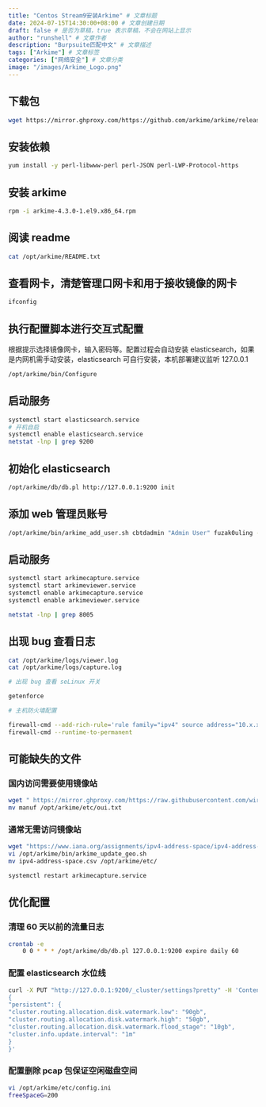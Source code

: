 ```yaml
---
title: "Centos Stream9安装Arkime" # 文章标题
date: 2024-07-15T14:30:00+08:00 # 文章创建日期
draft: false # 是否为草稿，true 表示草稿，不会在网站上显示
author: "runshell" # 文章作者
description: "Burpsuite匹配中文" # 文章描述
tags: ["Arkime"] # 文章标签
categories: ["网络安全"] # 文章分类
image: "/images/Arkime_Logo.png"
---
```


## 下载包

```bash
wget https://mirror.ghproxy.com/https://github.com/arkime/arkime/releases/download/v4.3.0/arkime-4.3.0-1.el9.x86_64.rpm
```

## 安装依赖

```bash
yum install -y perl-libwww-perl perl-JSON perl-LWP-Protocol-https
```

## 安装 arkime

```bash
rpm -i arkime-4.3.0-1.el9.x86_64.rpm
```

## 阅读 readme

```bash
cat /opt/arkime/README.txt
```

## 查看网卡，清楚管理口网卡和用于接收镜像的网卡

```bash
ifconfig
```

## 执行配置脚本进行交互式配置

根据提示选择镜像网卡，输入密码等。配置过程会自动安装 elasticsearch，如果是内网机需手动安装，elasticsearch 可自行安装，本机部署建议监听 127.0.0.1

```bash
/opt/arkime/bin/Configure
```

## 启动服务

```bash
systemctl start elasticsearch.service
# 开机自启
systemctl enable elasticsearch.service
netstat -lnp | grep 9200
```

## 初始化 elasticsearch

```bash
/opt/arkime/db/db.pl http://127.0.0.1:9200 init
```

## 添加 web 管理员账号

```bash
/opt/arkime/bin/arkime_add_user.sh cbtdadmin "Admin User" fuzak0uling --admin
```

## 启动服务

```bash
systemctl start arkimecapture.service
systemctl start arkimeviewer.service
systemctl enable arkimecapture.service
systemctl enable arkimeviewer.service

netstat -lnp | grep 8005
```

## 出现 bug 查看日志

```bash
cat /opt/arkime/logs/viewer.log
cat /opt/arkime/logs/capture.log

# 出现 bug 查看 seLinux 开关

getenforce

# 主机防火墙配置

firewall-cmd --add-rich-rule='rule family="ipv4" source address="10.x.x.x" port port=8005 protocol="tcp" accept'
firewall-cmd --runtime-to-permanent
```

## 可能缺失的文件

### 国内访问需要使用镜像站

```bash
wget " https://mirror.ghproxy.com/https://raw.githubusercontent.com/wireshark/wireshark/master/manuf"
mv manuf /opt/arkime/etc/oui.txt
```

### 通常无需访问镜像站

```bash
wget "https://www.iana.org/assignments/ipv4-address-space/ipv4-address-space.csv"
vi /opt/arkime/bin/arkime_update_geo.sh
mv ipv4-address-space.csv /opt/arkime/etc/

systemctl restart arkimecapture.service
```

## 优化配置

### 清理 60 天以前的流量日志

```bash
crontab -e
    0 0 * * * /opt/arkime/db/db.pl 127.0.0.1:9200 expire daily 60
```

### 配置 elasticsearch 水位线

```bash
curl -X PUT "http://127.0.0.1:9200/_cluster/settings?pretty" -H 'Content-Type: application/json' -d'
{
"persistent": {
"cluster.routing.allocation.disk.watermark.low": "90gb",
"cluster.routing.allocation.disk.watermark.high": "50gb",
"cluster.routing.allocation.disk.watermark.flood_stage": "10gb",
"cluster.info.update.interval": "1m"
}
}'
```

### 配置删除 pcap 包保证空闲磁盘空间

```bash
vi /opt/arkime/etc/config.ini
freeSpaceG=200
```
